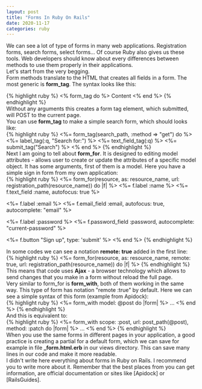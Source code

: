 ```yaml
---
layout: post
title: "Forms In Ruby On Rails"
date: 2020-11-17
categories: ruby
---
```

We can see a lot of type of forms in many web applications. Registration forms, search forms, select forms... Of course Ruby also gives us these tools. Web developers should know about every differences between methods to use them properly in their applications. <br>
Let's start from the very begging. <br>
Form methods translate to the HTML that creates all fields in a form. The most generic is <b>form_tag</b>. The syntax looks like this:
<div class="code">
{% highlight ruby %}
<% form_tag do %>
  Content
<% end %>
{% endhighlight %}
</div>
Without any arguments this creates a form tag element, which submitted, will POST to the current page. <br>
You can use <b>form_tag</b> to make a simple search form, which should looks like:
<div class="code">
{% highlight ruby %}
<%= form_tag(search_path, :method => "get") do %>
   <%= label_tag(:q, "Search for:") %>
  <%= text_field_tag(:q) %>
  <%= submit_tag("Search") %>
<% end %>
{% endhighlight %}
</div>
Next I am going to tell about <b>form_for</b>. It is designed to editing model attributes - allows user to create or update the attributes of a specific model object. It has some arguments, first of them is a model. Here you have a simple sign in form from my own application:
<div class="code">
{% highlight ruby %}
<%= form_for(resource, as: resource_name, url: registration_path(resource_name)) do |f| %>
  <%= f.label :name %>
 <%= f.text_field :name, autofocus: true %>

  <%= f.label :email %>
 <%= f.email_field :email, autofocus: true, autocomplete: "email" %>

  <%= f.label :password %>
 <%= f.password_field :password, autocomplete: "current-password" %>

 <%= f.button "Sign up", type: 'submit' %>
<% end %>
{% endhighlight %}
</div>
In some codes we can see a notation <b>remote: true</b> added in the first line:
<div class="code">
{% highlight ruby %}
<%= form_for(resource, as: resource_name, remote: true, 
    url: registration_path(resource_name)) do |f| %>
{% endhighlight %}
</div>
This means that code uses <b>Ajax</b> - a browser technology which allows to send changes that you make in a form without reload the full page. <br>
Very similar to form_for is <b>form_with</b>, both of them working in the same way. This type of form has notation "remote :true" by default. Here we can see a simple syntax of this form (example from Apidock):
<div class="code">
{% highlight ruby %}
<%= form_with model: @post do |form| %>
  ...
<% end %>
{% endhighlight %}
</div>
And this is equivalent to:
<div class="code">
{% highlight ruby %}
<%= form_with scope: :post, url: post_path(@post), method: :patch do |form| %>
  ...
<% end %>
{% endhighlight %}
</div>
When you use the same forms in different pages in your application, a good practice is creating a partial for a default form, which we can save for example in file <b>_form.html.erb</b> in our views directory. This can save many lines in our code and make it more readable. <br>
I didn't write here everything about forms in Ruby on Rails. I recommend you to write more about it. Remember that the best places from you can get information, are official documentation or sites like [Apidock] or [RailsGuides].

[Apidock]: https://apidock.com/rails
[RailsGuides]: https://guides.rubyonrails.org/
